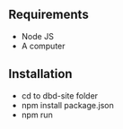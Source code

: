 ## Requirements
- Node JS 
- A computer

## Installation
- cd to dbd-site folder
- npm install package.json
- npm run